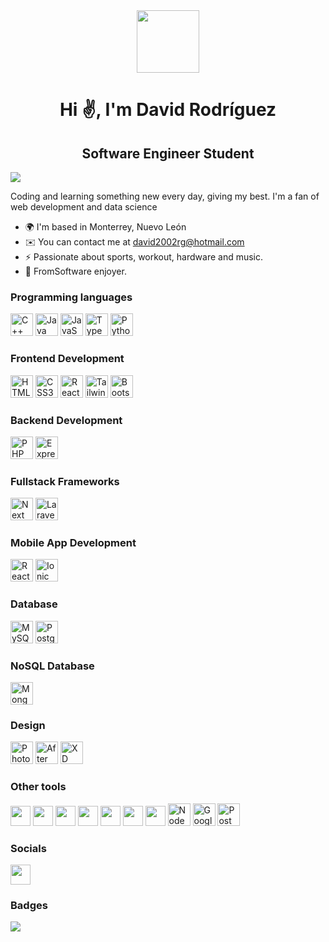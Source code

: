 <div class="content">
  <div class="top-div" align="center">
  <img class="top-gif" src="https://media.giphy.com/media/Vf3ZKdillTMOOaOho0/giphy.gif" width="100" height="100"/>

  <h1 align="center">Hi ✌️, I'm David Rodríguez</h1>

  <h2 align="center">Software Engineer Student</h2>
  </div>

  ![](https://komarev.com/ghpvc/?username=Davvii1&color=blueviolet)

  Coding and learning something new every day, giving my best. I'm a fan of web development and data science

  - 🌍  I'm based in Monterrey, Nuevo León
  - ✉️  You can contact me at [david2002rg@hotmail.com](mailto:david2002rg@hotmail.com)
  - ⚡️  Passionate about sports, workout, hardware and music.
  - 👾  FromSoftware enjoyer.

  ### Programming languages
  <p align="left">
  <a href="https://docs.microsoft.com/en-us/cpp/?view=msvc-170" target="_blank" rel="noreferrer"><img src="https://raw.githubusercontent.com/danielcranney/readme-generator/main/public/icons/skills/cplusplus-colored.svg" width="36" height="36" alt="C++" /></a>
  <a href="https://www.java.com/en/" target="_blank" rel="noreferrer"><img src="https://www.svgrepo.com/show/184143/java.svg" width="36" height="36" alt="Java" /></a>
  <a href="https://developer.mozilla.org/en-US/docs/Web/JavaScript" target="_blank" rel="noreferrer"><img src="https://raw.githubusercontent.com/danielcranney/readme-generator/main/public/icons/skills/javascript-colored.svg" width="36" height="36" alt="JavaScript" /></a>
  <a href="https://www.typescriptlang.org/" target="_blank" rel="noreferrer"><img src="https://upload.wikimedia.org/wikipedia/commons/thumb/4/4c/Typescript_logo_2020.svg/512px-Typescript_logo_2020.svg.png" width="36" height="36" alt="TypeScript" /></a>
  <a href="https://www.python.org/" target="_blank" rel="noreferrer"><img src="https://raw.githubusercontent.com/danielcranney/readme-generator/main/public/icons/skills/python-colored.svg" width="36" height="36" alt="Python" /></a>
  
  ### Frontend Development
  <a href="https://developer.mozilla.org/en-US/docs/Glossary/HTML5" target="_blank" rel="noreferrer"><img src="https://raw.githubusercontent.com/danielcranney/readme-generator/main/public/icons/skills/html5-colored.svg" width="36" height="36" alt="HTML5" /></a>
  <a href="https://www.w3.org/TR/CSS/#css" target="_blank" rel="noreferrer"><img src="https://raw.githubusercontent.com/danielcranney/readme-generator/main/public/icons/skills/css3-colored.svg" width="36" height="36" alt="CSS3" /></a>
  <a href="https://reactjs.org/" target="_blank" rel="noreferrer"><img src="https://www.vectorlogo.zone/logos/reactjs/reactjs-ar21.svg" height="36" alt="React" /></a>
  <a href="https://tailwindcss.com/" target="_blank" rel="noreferrer"><img src="https://raw.githubusercontent.com/danielcranney/readme-generator/main/public/icons/skills/tailwindcss-colored.svg" width="36" height="36" alt="TailwindCSS" /></a>
  <a href="https://getbootstrap.com/" target="_blank" rel="noreferrer"><img src="https://raw.githubusercontent.com/danielcranney/readme-generator/main/public/icons/skills/bootstrap-colored.svg" width="36" height="36" alt="Bootstrap" /></a>

  ### Backend Development
  <a href="https://www.php.net/" target="_blank" rel="noreferrer"><img src="https://raw.githubusercontent.com/danielcranney/readme-generator/main/public/icons/skills/php-colored.svg" width="36" height="36" alt="PHP" /></a>
  <a href="https://expressjs.com/" target="_blank" rel="noreferrer"><img src="https://www.vectorlogo.zone/logos/expressjs/expressjs-icon.svg" width="36" height="36" alt="ExpressJS" /></a>

   ### Fullstack Frameworks
  <a href="https://nextjs.org/" target="_blank" rel="noreferrer"><img src="https://cdn.worldvectorlogo.com/logos/next-js.svg" width="36" height="36" alt="Next" /></a>
  <a href="https://laravel.com/" target="_blank" rel="noreferrer"><img src="https://upload.wikimedia.org/wikipedia/commons/thumb/9/9a/Laravel.svg/1969px-Laravel.svg.png" width="36" height="36" alt="Laravel" /></a>

  ### Mobile App Development
  <a href="https://reactnative.dev/" target="_blank" rel="noreferrer"><img src="https://www.vectorlogo.zone/logos/reactjs/reactjs-icon.svg" width="36" height="36" alt="React Native" /></a>
  <a href="https://ionicframework.com/" target="_blank" rel="noreferrer"><img src="https://www.vectorlogo.zone/logos/ionicframework/ionicframework-ar21.svg" height="36" alt="Ionic" /></a>

  ### Database
  <a href="https://www.mysql.com/" target="_blank" rel="noreferrer"><img src="https://raw.githubusercontent.com/danielcranney/readme-generator/main/public/icons/skills/mysql-colored.svg" width="36" height="36" alt="MySQL" /></a>
  <a href="https://www.postgresql.org/" target="_blank" rel="noreferrer"><img src="https://upload.wikimedia.org/wikipedia/commons/thumb/2/29/Postgresql_elephant.svg/993px-Postgresql_elephant.svg.png" width="36" height="36" alt="PostgreSQL" /></a>
  

  ### NoSQL Database
  <a href="https://www.mongodb.com/" target="_blank" rel="noreferrer"><img src="https://raw.githubusercontent.com/danielcranney/readme-generator/main/public/icons/skills/mongodb-colored.svg" width="36" height="36" alt="MongoDB" /></a>
  
  ### Design
  <a href="https://www.adobe.com/uk/products/photoshop.html" target="_blank" rel="noreferrer"><img src="https://upload.wikimedia.org/wikipedia/commons/thumb/a/af/Adobe_Photoshop_CC_icon.svg/512px-Adobe_Photoshop_CC_icon.svg.png?20200616073617" width="36" height="36" alt="Photoshop" /></a>
  <a href="https://www.adobe.com/uk/products/aftereffects.html" target="_blank" rel="noreferrer"><img src="https://upload.wikimedia.org/wikipedia/commons/thumb/c/cb/Adobe_After_Effects_CC_icon.svg/512px-Adobe_After_Effects_CC_icon.svg.png?20210519030120" width="36" height="36" alt="After Effects" /></a>
  <a href="https://www.adobe.com/uk/products/xd.html" target="_blank" rel="noreferrer"><img src="https://upload.wikimedia.org/wikipedia/commons/thumb/c/c2/Adobe_XD_CC_icon.svg/512px-Adobe_XD_CC_icon.svg.png?20210729021535" width="36" height="36" alt="XD" /></a>
  </p>

  ### Other tools
  <a href="https://git-scm.com/" target="_blank" rel="noreferrer"><img src="https://upload.wikimedia.org/wikipedia/commons/thumb/3/3f/Git_icon.svg/97px-Git_icon.svg.png?20120525234412" width="32" height="32"/></a>
  <a href="https://www.arduino.cc/" target="_blank" rel="noreferrer"><img src="https://www.vectorlogo.zone/logos/arduino/arduino-icon.svg" width="32" height="32"/></a>
  <a href="https://www.jetbrains.com/idea/" target="_blank" rel="noreferrer"><img src="https://upload.wikimedia.org/wikipedia/commons/thumb/9/9c/IntelliJ_IDEA_Icon.svg/512px-IntelliJ_IDEA_Icon.svg.png?20200803071016" width="32" height="32"/></a>
  <a href="https://www.jetbrains.com/pycharm/" target="_blank" rel="noreferrer"><img src="https://upload.wikimedia.org/wikipedia/commons/thumb/1/1d/PyCharm_Icon.svg/640px-PyCharm_Icon.svg.png" width="32" height="32"/></a>
  <a href="https://www.jetbrains.com/webstorm/" target="_blank" rel="noreferrer"><img src="https://upload.wikimedia.org/wikipedia/commons/thumb/c/c0/WebStorm_Icon.svg/640px-WebStorm_Icon.svg.png" width="32" height="32"/></a>
  <a href="https://code.visualstudio.com/" target="_blank" rel="noreferrer"><img src="https://upload.wikimedia.org/wikipedia/commons/thumb/9/9a/Visual_Studio_Code_1.35_icon.svg/512px-Visual_Studio_Code_1.35_icon.svg.png?20210804221519" width="32" height="32"/></a>
  <a href="https://jupyter.org/" target="_blank" rel="noreferrer"><img src="https://upload.wikimedia.org/wikipedia/commons/thumb/3/38/Jupyter_logo.svg/883px-Jupyter_logo.svg.png" width="32" height="32"/></a>
  <a href="https://nodejs.org/en/" target="_blank" rel="noreferrer"><img src="https://raw.githubusercontent.com/danielcranney/readme-generator/main/public/icons/skills/nodejs-colored.svg" width="36" height="36" alt="NodeJS" /></a>
  <a href="https://cloud.google.com/" target="_blank" rel="noreferrer"><img src="https://seeklogo.com/images/G/google-cloud-logo-ADE788217F-seeklogo.com.png" width="36" height="36" alt="Google Cloud" /></a>
  <a href="https://www.postman.com/" target="_blank" rel="noreferrer"><img src="https://www.svgrepo.com/show/354202/postman-icon.svg" width="36" height="36" alt="Postman" /></a>
  

  ### Socials
  <a href="https://discord.com/users/Davvii#0542" target="_blank" rel="noreferrer"><img src="https://raw.githubusercontent.com/danielcranney/readme-generator/main/public/icons/socials/discord.svg" width="32" height="32" /></a>

  ### Badges
  <!-- <a href="https://github-readme-stats.vercel.app/api/top-langs/?username=Davvii1&layout=compact&theme=omni&hide_border=true" target="_blank" rel="noreferrer"><img src="https://github-readme-stats.vercel.app/api/top-langs/?username=Davvii1&layout=compact&theme=omni&hide_border=true"/></a> -->
  <!-- <a href="https://github-readme-stats.vercel.app/api?username=Davvii1&show_icons=true&theme=omni&count_private=true&hide_border=true" target="_blank" rel="noreferrer"><img src="https://github-readme-stats.vercel.app/api?username=Davvii1&show_icons=true&theme=omni&count_private=true&hide_border=true"/></a> -->
  <a href="http://github-readme-streak-stats.herokuapp.com?user=Davvii1&theme=omni&hide_border=true&date_format=M%20j%5B%2C%20Y%5D" target="_blank" rel="noreferrer"><img src="http://github-readme-streak-stats.herokuapp.com?user=Davvii1&theme=omni&hide_border=true&date_format=M%20j%5B%2C%20Y%5D"/></a>

 <!-- ### In Progress/ Finished Projects
  <a href="https://loroshop.mx/" target="_blank" rel="noreferrer">Loroshop</a>
  <a href="https://ecommerce.loschefes.com/" target="_blank" rel="noreferrer">Los Chefes Ecommerce</a>
  <a href="https://neuro-sketch-front-end.vercel.app/" target="_blank" rel="noreferrer">NeuroSketch</a>
  <a href="https://bxcarne.com/" target="_blank" rel="noreferrer">BxCarne</a>
  <a href="https://reclutapp.com.mx/" target="_blank" rel="noreferrer">Reclutapp</a> -->

</div>
